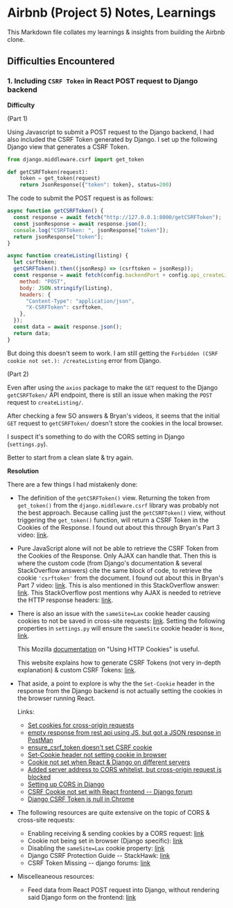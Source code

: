 # Airbnb (Project 5) Notes, Learnings

This Markdown file collates my learnings & insights from building the Airbnb clone.

## Difficulties Encountered

### 1. Including `CSRF Token` in React POST request to Django backend

**Difficulty**

(Part 1)

Using Javascript to submit a POST request to the Django backend, I had also included the CSRF Token generated by Django. I set up the following Django view that generates a CSRF Token.

```py
from django.middleware.csrf import get_token

def getCSRFToken(request):
    token = get_token(request)
    return JsonResponse({"token": token}, status=200)
```

The code to submit the POST request is as follows:

```js
async function getCSRFToken() {
  const response = await fetch("http://127.0.0.1:8000/getCSRFToken");
  const jsonResponse = await response.json();
  console.log("CSRFToken: ", jsonResponse["token"]);
  return jsonResponse["token"];
}

async function createListing(listing) {
  let csrftoken;
  getCSRFToken().then((jsonResp) => (csrftoken = jsonResp));
  const response = await fetch(config.backendPort + config.api_createListing, {
    method: "POST",
    body: JSON.stringify(listing),
    headers: {
      "Content-Type": "application/json",
      "X-CSRFToken": csrftoken,
    },
  });
  const data = await response.json();
  return data;
}
```

But doing this doesn't seem to work. I am still getting the `Forbidden (CSRF cookie not set.): /createListing` error from Django.

(Part 2)

Even after using the `axios` package to make the `GET` request to the Django `getCSRFToken/` API endpoint, there is still an issue when making the `POST` request to `createListing/`.

After checking a few SO answers & Bryan's videos, it seems that the initial `GET` request to `getCSRFToken/` doesn't store the cookies in the local browser.

I suspect it's something to do with the CORS setting in Django (`settings.py`).

Better to start from a clean slate & try again.

**Resolution**

There are a few things I had mistakenly done:

- The definition of the `getCSRFToken()` view. Returning the token from `get_token()` from the `django.middleware.csrf` library was probably not the best approach. Because calling just the `getCSRFToken()` view, without triggering the `get_token()` function, will return a CSRF Token in the Cookies of the Response.
  I found out about this through Bryan's Part 3 video: [link](https://youtu.be/NFHiT4ncPD8?t=1052).

- Pure JavaScript alone will not be able to retrieve the CSRF Token from the Cookies of the Response. Only AJAX can handle that. Then this is where the custom code (from Django's documentation & several StackOverflow answers) cite the same block of code, to retrieve the cookie `'csrftoken'` from the document.
  I found out about this in Bryan's Part 7 video: [link](https://youtu.be/EMKRnPeiD5A?t=2174).
  This is also mentioned in this StackOverflow answer: [link](https://stackoverflow.com/a/220233/15781733).
  This StackOverflow post mentions why AJAX is needed to retrieve the HTTP response headers: [link](https://stackoverflow.com/questions/220231/accessing-the-web-pages-http-headers-in-javascript).

- There is also an issue with the `sameSite=Lax` cookie header causing cookies to not be saved in cross-site requests: [link](https://stackoverflow.com/a/72322207/15781733). Setting the following properties in `settings.py` will ensure the `sameSite` cookie header is `None`, [link](https://stackoverflow.com/a/63590219/15781733).

  This Mozilla [documentation](https://developer.mozilla.org/en-US/docs/Web/HTTP/Cookies) on "Using HTTP Cookies" is useful.

  This website explains how to generate CSRF Tokens (not very in-depth explanation) & custom CSRF Tokens: [link](https://www.makeuseof.com/django-csrf-tokens-what-why-need/).

- That aside, a point to explore is why the the `Set-Cookie` header in the response from the Django backend is not actually setting the cookies in the browser running React.

  Links:

  - [Set cookies for cross-origin requests](https://stackoverflow.com/questions/46288437/set-cookies-for-cross-origin-requests/46412839#46412839)
  - [empty response from rest api using JS, but got a JSON response in PostMan](https://stackoverflow.com/questions/73065409/empty-response-from-rest-api-using-javascript-fetch-method-got-a-json-response)
  - [ensure_csrf_token doesn't set CSRF cookie](https://stackoverflow.com/questions/73860607/ensure-csrf-token-is-not-setting-the-csrf-cookie-in-cookies-tab)
  - [Set-Cookie header not setting cookie in browser](https://stackoverflow.com/questions/61555100/cookie-in-set-cookie-header-not-being-set)
  - [Cookie not set when React & Django on different servers](https://stackoverflow.com/questions/71288955/drf-set-cookie-does-not-work-when-frontend-is-on-localhost-and-backend-is-on-a-r)
  - [Added server address to CORS whitelist, but cross-origin request is blocked](https://stackoverflow.com/questions/71715600/i-have-cors-whitelisted-in-django-and-the-cross-origin-request-is-still-blocked)
  - [Setting up CORS in Django](https://stackoverflow.com/questions/22355540/access-control-allow-origin-in-django-app/67844932#67844932)
  - [CSRF Cookie not set with React frontend -- Django forum](https://forum.djangoproject.com/t/csrf-cookie-is-not-set-with-react-frontend/6509/30)
  - [Django CSRF Token is null in Chrome](https://stackoverflow.com/questions/26049151/django-csrf-token-is-null-in-chrome)

- The following resources are quite extensive on the topic of CORS & cross-site requests:

  - Enabling receiving & sending cookies by a CORS request: [link](https://stackoverflow.com/a/46412839/15781733)
  - Cookie not being set in browser (Django specific): [link](https://stackoverflow.com/a/71309794/15781733)
  - Disabling the `sameSite=Lax` cookie property: [link](https://stackoverflow.com/questions/63576338/django-check-cookiess-samesite-attribute)
  - Django CSRF Protection Guide -- StackHawk: [link](https://www.stackhawk.com/blog/django-csrf-protection-guide/#how-to-use-djangos-csrf-middleware)
  - CSRF Token Missing -- django forums: [link](https://forum.djangoproject.com/t/csrf-token-missing-react-axios-and-django/14169/3)

- Miscelleaneous resources:
  - Feed data from React POST request into Django, without rendering said Django form on the frontend: [link](https://stackoverflow.com/questions/75265333/is-it-possible-to-feed-data-from-a-react-post-request-into-a-django-form-without)
